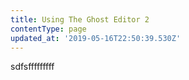 ```yaml
---
title: Using The Ghost Editor 2
contentType: page
updated_at: '2019-05-16T22:50:39.530Z'
---
```

sdfsfffffffff
